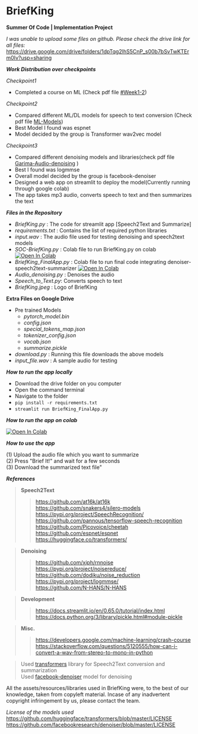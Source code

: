 # BriefKing
**Summer Of Code | Implementation Project**  
  
*I was unable to upload some files on github. Please check the drive link for all files:*  
https://drive.google.com/drive/folders/1dpTqg2lhS5CnP_s00b7bSvTwKTErm0Iv?usp=sharing  

***Work Distribution over checkpoints***  

*Checkpoint1*  
 - Completed a course on ML (Check pdf file [#Week1-2](https://github.com/GarimaDewangan/BriefKing/blob/main/%23WEEK%201-2.pdf)) 
   
   
 *Checkpoint2*    
 - Compared different ML/DL models for speech to text conversion (Check pdf file [ML-Models](https://github.com/GarimaDewangan/BriefKing/blob/main/ML-Models.pdf))  
 - Best Model I found was espnet
 - Model decided by the group is Transformer wav2vec model    
  
  
*Checkpoint3*
 - Compared different denoising models and libraries(check pdf file [Garima-Audio-denoising](https://github.com/GarimaDewangan/BriefKing/blob/main/Garima_Audio-denoising.pdf)  )
 - Best I found was logmmse
 - Overall model decided by the group is facebook-denoiser
 - Designed a web app on streamlit to deploy the model(Currently running through google colab)  
 - The app takes mp3 audio, converts speech to text and then summarizes the text  
  
    
***Files in the Repository***
 - *BriefKing.py* : The code for streamlit app [Speech2Text and Summarize]
 - *requirements.txt* : Contains the list of required python libraries
 - *input.wav* : The audio file used for testing denoising and speech2text models
 - *SOC-BriefKing.py* : Colab file to run BriefKing.py on colab [![Open In Colab](https://colab.research.google.com/assets/colab-badge.svg)](https://colab.research.google.com/drive/1AhWYmXGdHdvu8LbD6Fbe_2ivN_xFt9b9?usp=sharing)  
 - *BriefKing_FinalApp.py* : Colab file to run final code integrating denoiser-speech2text-summarizer [![Open In Colab](https://colab.research.google.com/assets/colab-badge.svg)](https://colab.research.google.com/drive/1fcO8QmGLq0t_mMVtIMgfBmRd_E3TETEU?usp=sharing)
 - *Audio_denoising.py* : Denoises the audio
 - *Speech_to_Text.py*: Converts speech to text  
 - *BriefKing.jpeg* : Logo of BriefKing  
   
 **Extra Files on Google Drive**
 - Pre trained Models  
    - *pytorch_model.bin*  
    - *config.json*  
    - *special_tokens_map.json*  
    - *tokenizer_config.json*  
    - *vocab.json*  
    - *summarize.pickle*
 - *download.py* : Running this file downloads the above models
 - *input_file.wav* : A sample audio for testing
 
 ***How to run the app locally***  
 
 - Download the drive folder on you computer  
 - Open the command terminal
 - Navigate to the folder
 - `pip install -r requirements.txt` 
 - `streamlit run BriefKing_FinalApp.py`   
  
***How to run the app on colab***  

 [![Open In Colab](https://colab.research.google.com/assets/colab-badge.svg)](https://colab.research.google.com/drive/1fcO8QmGLq0t_mMVtIMgfBmRd_E3TETEU?usp=sharing)
  
***How to use the app***  

(1) Upload the audio file which you want to summarize  
(2) Press "Brief It!" and wait for a few seconds  
(3) Download the summarized text file"
 
 ***References*** 
 >**Speech2Text**  
 >> https://github.com/at16k/at16k  
 >> https://github.com/snakers4/silero-models  
 >> https://pypi.org/project/SpeechRecognition/  
 >> https://github.com/pannous/tensorflow-speech-recognition  
 >> https://github.com/Picovoice/cheetah  
 >> https://github.com/espnet/espnet
 >> https://huggingface.co/transformers/    


 >**Denoising**  
 >> https://github.com/xiph/rnnoise  
 >> https://pypi.org/project/noisereduce/  
 >> https://github.com/dodiku/noise_reduction  
 >> https://pypi.org/project/logmmse/  
 >> https://github.com/N-HANS/N-HANS  
  
 >**Development**  
 >> https://docs.streamlit.io/en/0.65.0/tutorial/index.html  
 >> https://docs.python.org/3/library/pickle.html#module-pickle  
  
 >**Misc.**
 >> https://developers.google.com/machine-learning/crash-course  
 >> https://stackoverflow.com/questions/5120555/how-can-i-convert-a-wav-from-stereo-to-mono-in-python
 
> Used [transformers](https://github.com/huggingface/transformers) library for Speech2Text conversion and summarization  
> Used [facebook-denoiser](https://github.com/facebookresearch/denoiser) model for denoising  

All the assets/resources/libraries used in BriefKing were, to the best of our knowledge, taken from copyleft material. Incase of any inadvertent copyright infringement by us, please contact the team.

 *License of the models used*  
  https://github.com/huggingface/transformers/blob/master/LICENSE  
  https://github.com/facebookresearch/denoiser/blob/master/LICENSE


